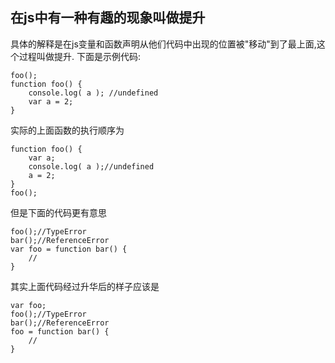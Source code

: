 ## 在js中有一种有趣的现象叫做提升
具体的解释是在js变量和函数声明从他们代码中出现的位置被"移动"到了最上面,这个过程叫做提升.
下面是示例代码:
```
foo();
function foo() {
	console.log( a ); //undefined
	var a = 2;
}
```
实际的上面函数的执行顺序为
```
function foo() {
	var a;
	console.log( a );//undefined
	a = 2;
}
foo();
```
但是下面的代码更有意思
```
foo();//TypeError
bar();//ReferenceError
var foo = function bar() {
	//
}
```
其实上面代码经过升华后的样子应该是
```
var foo;
foo();//TypeError
bar();//ReferenceError
foo = function bar() {
	//
}